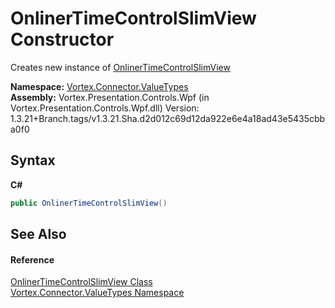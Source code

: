 # OnlinerTimeControlSlimView Constructor 
 

Creates new instance of <a href="T_Vortex_Connector_ValueTypes_OnlinerTimeControlSlimView.md">OnlinerTimeControlSlimView</a>

**Namespace:**&nbsp;<a href="N_Vortex_Connector_ValueTypes.md">Vortex.Connector.ValueTypes</a><br />**Assembly:**&nbsp;Vortex.Presentation.Controls.Wpf (in Vortex.Presentation.Controls.Wpf.dll) Version: 1.3.21+Branch.tags/v1.3.21.Sha.d2d012c69d12da922e6e4a18ad43e5435cbba0f0

## Syntax

**C#**<br />
``` C#
public OnlinerTimeControlSlimView()
```


## See Also


#### Reference
<a href="T_Vortex_Connector_ValueTypes_OnlinerTimeControlSlimView.md">OnlinerTimeControlSlimView Class</a><br /><a href="N_Vortex_Connector_ValueTypes.md">Vortex.Connector.ValueTypes Namespace</a><br />